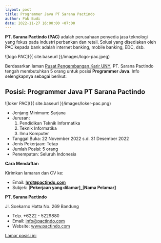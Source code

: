 ```yaml
---
layout: post
title: Programmer Java PT Sarana Pactindo
author: Pak Budi
date: 2022-11-27 16:00:00 +07:00
---
```


**PT. Sarana Pactindo (PAC)** adalah perusahaan penyedia jasa teknologi yang fokus pada industri perbankan dan retail. Solusi yang disediakan oleh PAC kepada bank adalah internet banking, mobile banking, EDC, dsb.

![logo PAC]({{ site.baseurl }}/images/logo-pac.jpeg)

Berdasarkan laman [Pusat Pengembangan Karir UNY](https://ppk.lppmp.uny.ac.id/lowongan/show_landing/ODkx), PT. Sarana Pactindo tengah membutuhkan 5 orang untuk posisi **Programmer Java**. Info selengkapnya sebagai berikut:

## Posisi: Programmer Java PT Sarana Pactindo ##

![loker PAC]({{ site.baseurl }}/images/loker-pac.png)

* Jenjang Minimum: Sarjana
* Jurusan:
  1. Pendidikan Teknik Informatika
  2. Teknik Informatika
  3. Ilmu Komputer
* Tanggal Buka: 22 November 2022 s.d. 31 Desember 2022
* Jenis Pekerjaan: Tetap
* Jumlah Posisi: 5 orang
* Penempatan: Seluruh Indonesia

**Cara Mendaftar:**

Kirimkan lamaran dan CV ke:
* Email: **[hrd@pactindo.com](mailto:hrd@pactindo.com)**
* Subjek: **[Pekerjaan yang dilamar]_[Nama Pelamar]**

**PT. Sarana Pactindo**

Jl. Soekarno Hatta No. 269 Bandung
* Telp. +6222 - 5229880
* Email: info@pactindo.com
* Website: www.pactindo.com

<div class="apply"><a href="mailto:hrd@pactindo.com">Lamar posisi ini</a></div>
